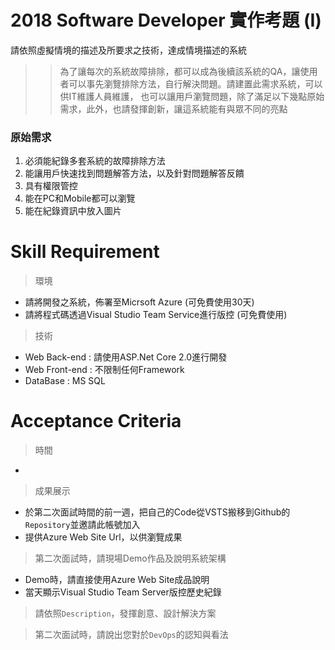 # 2018 Software Developer 實作考題 (I)
請依照虛擬情境的描述及所要求之技術，達成情境描述的系統

>> 為了讓每次的系統故障排除，都可以成為後續該系統的QA，讓使用者可以事先瀏覽排除方法，自行解決問題。請建置此需求系統，可以供IT維護人員維護，
也可以讓用戶瀏覽問題，除了滿足以下幾點原始需求，此外，也請發揮創新，讓這系統能有與眾不同的亮點

### 原始需求
1. 必須能紀錄多套系統的故障排除方法
2. 能讓用戶快速找到問題解答方法，以及針對問題解答反饋
3. 具有權限管控
4. 能在PC和Mobile都可以瀏覽
5. 能在紀錄資訊中放入圖片




# Skill Requirement
> 環境
- 請將開發之系統，佈署至Micrsoft Azure (可免費使用30天)
- 請將程式碼透過Visual Studio Team Service進行版控 (可免費使用)
> 技術
- Web Back-end : 請使用ASP.Net Core 2.0進行開發
- Web Front-end : 不限制任何Framework
- DataBase : MS SQL

# Acceptance Criteria
> 時間
- 

> 成果展示
- 於第二次面試時間的前一週，把自己的Code從VSTS搬移到Github的`Repository`並邀請此帳號加入
- 提供Azure Web Site Url，以供瀏覽成果

> 第二次面試時，請現場Demo作品及說明系統架構
- Demo時，請直接使用Azure Web Site成品說明
- 當天顯示Visual Studio Team Server版控歷史紀錄

> 請依照`Description`，發揮創意、設計解決方案

> 第二次面試時，請說出您對於`DevOps`的認知與看法
